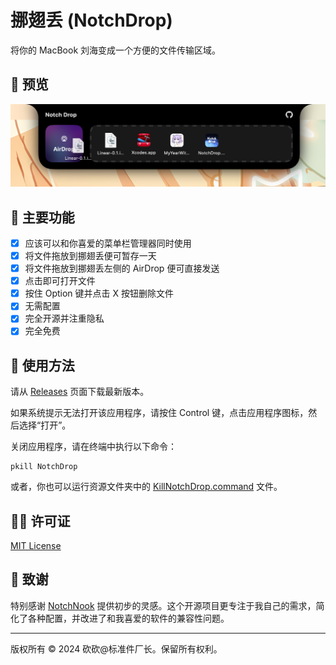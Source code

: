 # 挪翅丢 (NotchDrop)

将你的 MacBook 刘海变成一个方便的文件传输区域。

## 👀 预览

![屏幕截图](../../截屏2024-07-08%2003.14.34.png)

## 🌟 主要功能

- [x] 应该可以和你喜爱的菜单栏管理器同时使用
- [x] 将文件拖放到挪翅丢便可暂存一天
- [x] 将文件拖放到挪翅丢左侧的 AirDrop 便可直接发送
- [x] 点击即可打开文件
- [x] 按住 Option 键并点击 X 按钮删除文件
- [x] 无需配置
- [x] 完全开源并注重隐私
- [x] 完全免费

## 🚀 使用方法

请从 [Releases](https://github.com/Lakr233/NotchDrop/releases) 页面下载最新版本。

如果系统提示无法打开该应用程序，请按住 Control 键，点击应用程序图标，然后选择“打开”。

关闭应用程序，请在终端中执行以下命令：

```shell
pkill NotchDrop
```

或者，你也可以运行资源文件夹中的 [KillNotchDrop.command](../../KillNotchDrop.command) 文件。

## 🧑‍⚖️ 许可证

[MIT License](./LICENSE)

## 🥰 致谢

特别感谢 [NotchNook](https://lo.cafe/notchnook) 提供初步的灵感。这个开源项目更专注于我自己的需求，简化了各种配置，并改进了和我喜爱的软件的兼容性问题。

---

版权所有 © 2024 砍砍@标准件厂长。保留所有权利。
